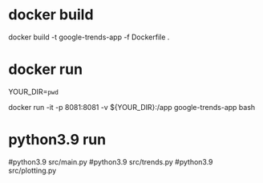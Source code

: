 # docker build

docker build -t google-trends-app -f Dockerfile .

# docker run

YOUR_DIR=`pwd`

docker run -it -p 8081:8081 -v ${YOUR_DIR}:/app google-trends-app bash

# python3.9 run

#python3.9 src/main.py
#python3.9 src/trends.py
#python3.9 src/plotting.py


